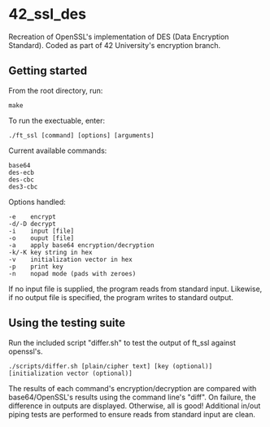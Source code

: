# 42_ssl_des
Recreation of OpenSSL's implementation of DES (Data Encryption Standard).
Coded as part of 42 University's encryption branch.
## Getting started
From the root directory, run:
```
make
```
To run the exectuable, enter:
```
./ft_ssl [command] [options] [arguments]
```
Current available commands:
```
base64
des-ecb
des-cbc
des3-cbc
```
Options handled:
```
-e    encrypt
-d/-D decrypt
-i    input [file]
-o    ouput [file]
-a    apply base64 encryption/decryption
-k/-K key string in hex
-v    initialization vector in hex
-p    print key
-n    nopad mode (pads with zeroes)
```
If no input file is supplied, the program reads from standard input.
Likewise, if no output file is specified, the program writes to standard output.

## Using the testing suite
Run the included script "differ.sh" to test the output of ft_ssl against openssl's.
```
./scripts/differ.sh [plain/cipher text] [key (optional)] [initialization vector (optional)]
```
The results of each command's encryption/decryption are compared with base64/OpenSSL's results using the command line's "diff". On failure, the difference in outputs are displayed. Otherwise, all is good!
Additional in/out piping tests are performed to ensure reads from standard input are clean.
